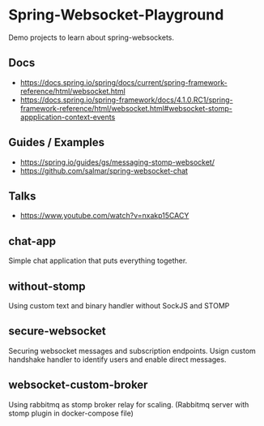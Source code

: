# Spring-Websocket-Playground
Demo projects to learn about spring-websockets.

## Docs ##
- https://docs.spring.io/spring/docs/current/spring-framework-reference/html/websocket.html
- https://docs.spring.io/spring-framework/docs/4.1.0.RC1/spring-framework-reference/html/websocket.html#websocket-stomp-appplication-context-events

## Guides / Examples ##
- https://spring.io/guides/gs/messaging-stomp-websocket/
- https://github.com/salmar/spring-websocket-chat

## Talks ##
- https://www.youtube.com/watch?v=nxakp15CACY

## chat-app
Simple chat application that puts everything together.

## without-stomp
Using custom text and binary handler without SockJS and STOMP

## secure-websocket
Securing websocket messages and subscription endpoints. Usign custom handshake handler to identify users and enable direct messages.

## websocket-custom-broker
Using rabbitmq as stomp broker relay for scaling. (Rabbitmq server with stomp plugin in docker-compose file) 
